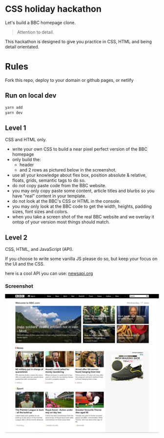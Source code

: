 # CSS holiday hackathon

Let's build a BBC homepage clone.

> Attention to detail.

This hackathon is designed to give you practice in CSS, HTML and being detail orientated.

# Rules

Fork this repo, deploy to your domain or github pages, or netlify

## Run on local dev

```bash
yarn add
yarn dev
```

## Level 1

CSS and HTML only.

- write your own CSS to build a near pixel perfect version of the BBC homepage
- only build the:
  - header
  - and 2 rows as pictured below in the screenshot.
- use all your knowledge about flex box, position absolute & relative, floats, grids, semantic tags to do so.
- do not copy paste code from the BBC website.
- you may only copy paste some content, article titles and blurbs so you have "real" content in your template.
- do not look at the BBC's CSS or HTML in the console.
- you may only look at the BBC code to get the width, heights, padding sizes, font sizes and colors.
- when you take a screen shot of the real BBC website and we overlay it ontop of your version most things should match.

## Level 2

CSS, HTML, and JavaScript (API).

If you choose to write some vanilla JS please do so, but keep your focus on the UI and the CSS.

here is a cool API you can use: [newsapi.org](https://newsapi.org)

### Screenshot

![bbc](./img/css-hackathon.jpg)
